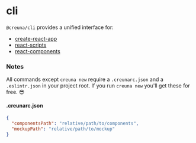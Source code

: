 # cli

`@creuna/cli` provides a unified interface for:

- [create-react-app](https://github.com/Creuna-Oslo/create-react-app)
- [react-scripts](https://github.com/Creuna-Oslo/react-scripts)
- [react-components](https://github.com/Creuna-Oslo/react-components)

<!-- ### Install

```
yarn add -g '@creuna/cli'
```

### Usage

```
creuna
``` -->

### Notes

All commands except `creuna new` require a `.creunarc.json` and a `.eslintr.json` in your project root. If you run `creuna new` you'll get these for free. 😎

#### .creunarc.json

```json
{
  "componentsPath": "relative/path/to/components",
  "mockupPath": "relative/path/to/mockup"
}
```
